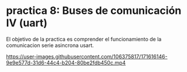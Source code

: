 # practica 8: Buses de comunicación IV (uart)

El objetivo de la practica es comprender el funcionamiento de la comunicacion serie
asincrona usart.

https://user-images.githubusercontent.com/106375817/171616146-9e9e577d-31d6-44c4-b204-80be2fdb450c.mp4

